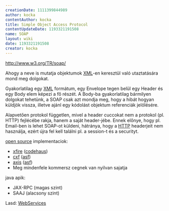 ```yaml
---
creationDate: 1111399844989 
author: kocka 
contentAuthor: kocka 
title: Simple Object Access Protocol 
contentUpdateDate: 1193321191508 
name: SOAP 
layout: wiki 
date: 1193321191508 
creator: kocka 
---
```

http://www.w3.org/TR/soap/

Ahogy a neve is mutatja objektumok [XML](XML.html)-en keresztül való utaztatására mond meg dolgokat. 

Gyakorlatilag egy [XML](XML.html) formátum, egy Envelope tegen belül egy Header és egy Body elem képezi a fő részét. A Body-ba gyakorlatilag bármilyen dolgokat tehetünk, a SOAP csak azt mondja meg, hogy a hibát hogyan küldjök vissza, illetve ajánl egy kódolást objektum referenciák jelölésére.

Alapvetően protokol független, mivel a header cuccokat nem a protokol (pl. HTTP) fejlécébe rakja, hanem a saját header-jébe. Ennek előnye, hogy pl. Email-ben is lehet SOAP-ot küldeni, hátránya, hogy a [HTTP](HTTP.html) headerjeit nem használja, ezért újra fel kell találni pl. a session-t és a securityt.


[open source](Open%20Source.html) implementaciok:

*   [xfire](xfire.html) ([codehaus](codehaus.html))
*   [cxf](cxf.html) ([asf](ASF.html))
*   [axis](axis.html) ([asf](ASF.html))
*   Meg mindenfele kommersz cegnek van nyilvan sajatja



java apik:
*   JAX-RPC (magas szint)
*   SAAJ (alacsony szint)



Lasd: [WebServices](WebServices.html)




